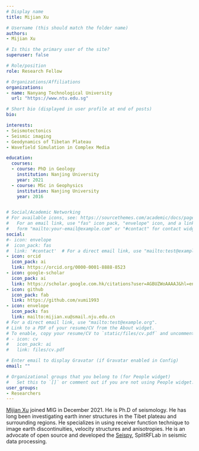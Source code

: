 ```yaml
---
# Display name
title: Mijian Xu

# Username (this should match the folder name)
authors:
- Mijian Xu

# Is this the primary user of the site?
superuser: false

# Role/position
role: Research Fellow

# Organizations/Affiliations
organizations:
- name: Nanyang Technological University
  url: "https://www.ntu.edu.sg"

# Short bio (displayed in user profile at end of posts)
bio:

interests:
- Seismotectonics
- Seismic imaging
- Geodynamics of Tibetan Plateau
- Wavefield Simulation in Complex Media

education:
  courses:
  - course: PhD in Geology
    institution: Nanjing University
    year: 2021
  - course: MSc in Geophysics
    institution: Nanjing University
    year: 2016


# Social/Academic Networking
# For available icons, see: https://sourcethemes.com/academic/docs/page-builder/#icons
#   For an email link, use "fas" icon pack, "envelope" icon, and a link in the
#   form "mailto:your-email@example.com" or "#contact" for contact widget.
social:
#- icon: envelope
#  icon_pack: fas
#  link: '#contact'  # For a direct email link, use "mailto:test@example.org".
- icon: orcid
  icon_pack: ai
  link: https://orcid.org/0000-0001-8888-8523
- icon: google-scholar
  icon_pack: ai
  link: https://scholar.google.com.hk/citations?user=AGBUZWoAAAAJ&hl=en&oi=ao
- icon: github
  icon_pack: fab
  link: https://github.com/xumi1993
- icon: envelope
  icon_pack: fas
  link: mailto:mijian.xu@smail.nju.edu.cn
# For a direct email link, use "mailto:test@example.org".
# Link to a PDF of your resume/CV from the About widget.
# To enable, copy your resume/CV to `static/files/cv.pdf` and uncomment the lines below.
# - icon: cv
#   icon_pack: ai
#   link: files/cv.pdf

# Enter email to display Gravatar (if Gravatar enabled in Config)
email: ""

# Organizational groups that you belong to (for People widget)
#   Set this to `[]` or comment out if you are not using People widget.
user_groups:
- Researchers
---
```


[Mijian Xu](https://home.xumijian.me/) joined MIG in December 2021. He is Ph.D of seismology. He has long been investigating earth inner structures in the Tibet plateau and surrounding regions. He specializes in using receiver function technique to image earth discontinuities, velocity structures and anisotropies. He is an advocate of open source and developed the [Seispy](https://seispy.xumijian.me/), SplitRFLab in seismic data processing.